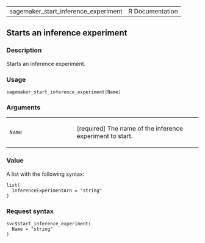 <table style="width: 100%;">
<tbody>
<tr class="odd">
<td>sagemaker_start_inference_experiment</td>
<td style="text-align: right;">R Documentation</td>
</tr>
</tbody>
</table>

## Starts an inference experiment

### Description

Starts an inference experiment.

### Usage

    sagemaker_start_inference_experiment(Name)

### Arguments

<table>
<colgroup>
<col style="width: 35%" />
<col style="width: 65%" />
</colgroup>
<tbody>
<tr class="odd">
<td><code
id="sagemaker_start_inference_experiment_:_Name">Name</code></td>
<td><p>[required] The name of the inference experiment to
start.</p></td>
</tr>
</tbody>
</table>

### Value

A list with the following syntax:

    list(
      InferenceExperimentArn = "string"
    )

### Request syntax

    svc$start_inference_experiment(
      Name = "string"
    )
